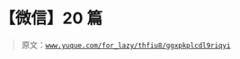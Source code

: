 # 【微信】20 篇

> 原文：[`www.yuque.com/for_lazy/thfiu8/ggxpkplcdl9riqyi`](https://www.yuque.com/for_lazy/thfiu8/ggxpkplcdl9riqyi)

